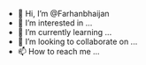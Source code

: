 - 👋 Hi, I’m @Farhanbhaijan
- 👀 I’m interested in ...
- 🌱 I’m currently learning ...
- 💞️ I’m looking to collaborate on ...
- 📫 How to reach me ...

<!---
Farhanbhaijan/Farhanbhaijan is a ✨ special ✨ repository because its `README.md` (this file) appears on your GitHub profile.
You can click the Preview link to take a look at your changes.
--->
